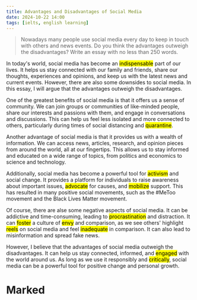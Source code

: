 ```yaml
---
title: Advantages and Disadvantages of Social Media
date: 2024-10-22 14:00
tags: [ielts, english learning]
---
```


>
> Nowadays many people use social media every day to keep in touch with others and news events. Do you think the advantages outweigh the disadvantages? Write an essay with no less than 250 words.

In today's world, social media has become an <mark>indispensable</mark> part of our lives. It helps us stay connected with our family and friends, share our thoughts, experiences and opinions, and keep us with the latest news and current events. However, there are also some downsides to social media. In this essay, I will argue that the advantages outweigh the disadvantages.

One of the greatest benefits of social media is that it offers us a sense of community. We can join groups or communities of like-minded people, share our interests and passions with them, and engage in conversations and discussions. This can help us feel less isolated and more connected to others, particularly during times of social distancing and <mark>quarantine</mark>.

Another advantage of social media is that it provides us with a wealth of information. We can access news, articles, research, and opinion pieces from around the world, all at our fingertips. This allows us to stay informed and educated on a wide range of topics, from politics and economics to science and technology.

Additionally, social media has become a powerful tool for <mark>activism</mark> and social change. It provides a platform for individuals to raise awareness about important issues, <mark>advocate</mark> for causes, and <mark>mobilize</mark> support. This has resulted in many positive social movements, such as the #MeToo movement and the Black Lives Matter movement.

Of course, there are alse some negative aspects of social media. It can be addictive and time-consuming, leading to <mark>procrastination</mark> and distraction. It can <mark>foster</mark> a culture of <mark>envy</mark> and comparison, as we see others' highlight <mark>reels</mark> on social media and feel <mark>inadequate</mark> in comparison. It can also lead to misinformation and spread fake news.

However, I believe that the advantages of social media outweigh the disadvantages. It can help us stay connected, informed, and <mark>engaged</mark> with the world around us. As long as we use it responsibly and <mark>critically</mark>, social media can be a powerful tool for positive change and personal growth.

<div id="marked-list">
  <h1>Marked</h1>
</div>

<script>
  (function() {
    const markedEl = document.querySelectorAll('mark');
    const ul = document.createElement('ul');

    const uniqueTexts = new Set();

    markedEl.forEach(el => {
      const text = el.textContent;

      if (!uniqueTexts.has(text)) {
        uniqueTexts.add(text);
        
        const li = document.createElement('li');
        li.textContent = text;
        
        ul.appendChild(li);
      }
    });
    
    document.getElementById('marked-list').appendChild(ul);
  })();
</script>